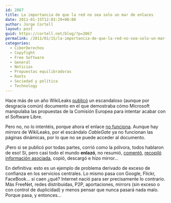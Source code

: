 ```yaml
---
id: 2867
title: La importancia de que la red no sea solo un mar de enlaces
date: 2011-01-15T12:03:29+00:00
author: Jorge Cortell
layout: post
guid: https://cortell.net/blog/?p=2867
permalink: /2011/01/15/la-importancia-de-que-la-red-no-sea-solo-un-mar-de-enlaces/
categories:
  - CiberDerechos
  - Copyfight
  - Free Software
  - General
  - Noticias
  - Propuestas equilibradoras
  - Rants
  - Sociedad y polí­tica
  - Technology
---
```

Hace más de un año WikiLeaks <a title="https://wikileaks.org/wiki/European_Commission_OSS_Strategy_Draft%2C_Mar_2009" href="https://wikileaks.org/wiki/European_Commission_OSS_Strategy_Draft%2C_Mar_2009" target="_blank">publicó</a> un escandaloso (aunque por desgracia común) documento en el que demostraba cómo Microsoft manipulaba las propuestas de la Comisión Europea para intentar acabar con el Software Libre.

Pero no, no lo intentéis, porque ahora el enlace <a title="https://madrid.indymedia.org/node/15272" href="https://madrid.indymedia.org/node/15272" target="_blank">no funciona</a>. Aunque hay _mirrors_ de WikiLeaks, por el escándalo _CableGate_ ya no funcionan las páginas dinámicas, por lo que no se puede acceder al documento.

¡Pero si se publicó por todas partes, corrió como la pólvora, todos hablaron de eso! Sí, pero casi todo el mundo **enlazó**, no resumió, <a title="https://www.linuxjournal.com/content/how-hijack-eu-open-source-strategy-paper" href="https://www.linuxjournal.com/content/how-hijack-eu-open-source-strategy-paper" target="_blank">comentó</a>, <a title="https://techrights.org/2009/11/03/eif-derailed-by-microsap/" href="https://techrights.org/2009/11/03/eif-derailed-by-microsap/" target="_blank">recopiló información asociada</a>, copió, descargó e hizo mirror...

En definitiva: esto es un ejemplo de problema derivado de exceso de confianza en los servicios centrales. Lo mismo pasa con Google, Flickr, FaceBook... si caen ¿qué? Internet nació para ser precisamente lo contrario. Más FreeNet, redes distribuidas, P2P, aportaciones, mirrors (sin exceso o con control de duplicidad) y menos pensar que nunca pasará nada malo. Porque pasa, y entonces...